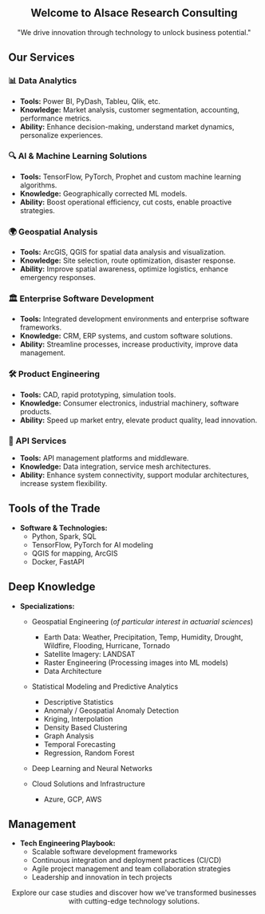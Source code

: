 <div align="center">

## Welcome to Alsace Research Consulting

"We drive innovation through technology to unlock business potential."

</div>

## Our Services

### 📊 Data Analytics
- **Tools:** Power BI, PyDash, Tableu, Qlik, etc.
- **Knowledge:** Market analysis, customer segmentation, accounting, performance metrics.
- **Ability:** Enhance decision-making, understand market dynamics, personalize experiences.

### 🔍 AI & Machine Learning Solutions
- **Tools:** TensorFlow, PyTorch, Prophet and custom machine learning algorithms.
- **Knowledge:** Geographically corrected ML models.
- **Ability:** Boost operational efficiency, cut costs, enable proactive strategies.

### 🌍 Geospatial Analysis
- **Tools:** ArcGIS, QGIS for spatial data analysis and visualization.
- **Knowledge:** Site selection, route optimization, disaster response.
- **Ability:** Improve spatial awareness, optimize logistics, enhance emergency responses.

### 🏛 Enterprise Software Development
- **Tools:** Integrated development environments and enterprise software frameworks.
- **Knowledge:** CRM, ERP systems, and custom software solutions.
- **Ability:** Streamline processes, increase productivity, improve data management.

### 🛠️ Product Engineering
- **Tools:** CAD, rapid prototyping, simulation tools.
- **Knowledge:** Consumer electronics, industrial machinery, software products.
- **Ability:** Speed up market entry, elevate product quality, lead innovation.

### 🔗 API Services
- **Tools:** API management platforms and middleware.
- **Knowledge:** Data integration, service mesh architectures.
- **Ability:** Enhance system connectivity, support modular architectures, increase system flexibility.

## Tools of the Trade
- **Software & Technologies:**
  - Python, Spark, SQL
  - TensorFlow, PyTorch for AI modeling
  - QGIS for mapping, ArcGIS
  - Docker, FastAPI

## Deep Knowledge
- **Specializations:**
  - Geospatial Engineering (*of particular interest in actuarial sciences*)
      - Earth Data: Weather, Precipitation, Temp, Humidity, Drought, Wildfire, Flooding, Hurricane, Tornado
      - Satellite Imagery: LANDSAT
      - Raster Engineering (Processing images into ML models)
      - Data Architecture
        
  - Statistical Modeling and Predictive Analytics
      - Descriptive Statistics
      - Anomaly / Geospatial Anomaly Detection
      - Kriging, Interpolation
      - Density Based Clustering
      - Graph Analysis
      - Temporal Forecasting
      - Regression, Random Forest
        
  - Deep Learning and Neural Networks
  - Cloud Solutions and Infrastructure
      - Azure, GCP, AWS


## Management
- **Tech Engineering Playbook:**
  - Scalable software development frameworks
  - Continuous integration and deployment practices (CI/CD)
  - Agile project management and team collaboration strategies
  - Leadership and innovation in tech projects

<div align="center">

Explore our case studies and discover how we've transformed businesses with cutting-edge technology solutions.

</div>
